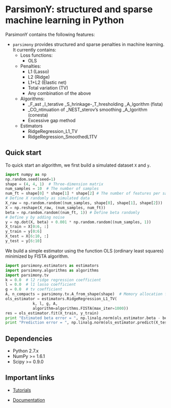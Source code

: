 ParsimonY: structured and sparse machine learning in Python
===========================================================

ParsimonY contains the following features:
* `parsimony` provides structured and sparse penalties in machine learning. It currently contains:
    * Loss functions:
        * OLS
    * Penalties:
        * L1 (Lasso)
        * L2 (Ridge)
        * L1+L2 (Elastic net)
        * Total variation (TV)
        * Any combination of the above
    * Algorithms:
        * _F_ast _I_terative _S_hrinkage-_T_hresholding _A_lgorithm (fista)
        * _CO_ntinuation of _NEST_sterov’s smoothing _A_lgorithm (conesta)
        * Excessive gap method
    * Estimators
        * RidgeRegression_L1_TV
        * RidgeRegression_SmoothedL1TV

Quick start
-----------

To quick start an algorithm, we first build a simulated dataset `X` and `y`.

```python
import numpy as np
np.random.seed(seed=1)
shape = (4, 4, 1)  # Three-dimension matrix
num_samples = 10  # The number of samples
num_ft = shape[0] * shape[1] * shape[2] # The number of features per sample
# Define X randomly as simulated data
X_raw = np.random.random((num_samples, shape[0], shape[1], shape[2]))
X = np.reshape(X_raw, (num_samples, num_ft))
beta = np.random.random((num_ft, 1)) # Define beta randomly
# Define y by adding noise
y = np.dot(X, beta) + 0.001 * np.random.random((num_samples, 1))
X_train = X[0:6, :]
y_train = y[0:6]
X_test = X[6:10, :]
y_test = y[6:10]
```

We build a simple estimator using the function OLS (ordinary least squares)
minimized by FISTA algorithm.

```python
import parsimony.estimators as estimators
import parsimony.algorithms as algorithms
import parsimony.tv
k = 0.0  # l2 ridge regression coefficient
l = 0.0  # l1 lasso coefficient
g = 0.0  # tv coefficient
A, n_compacts = parsimony.tv.A_from_shape(shape)  # Memory allocation for TV
ols_estimator = estimators.RidgeRegression_L1_TV(
		    k, l, g, A,
		    algorithm=algorithms.FISTA(max_iter=1000))
res = ols_estimator.fit(X_train, y_train)
print "Estimated beta error = ", np.linalg.norm(ols_estimator.beta - beta)
print "Prediction error = ", np.linalg.norm(ols_estimator.predict(X_test) - y_test)
```

Dependencies
------------

* Python 2.7.x
* NumPy >= 1.6.1
* Scipy >= 0.9.0


Important links
----------------

* [Tutorials](http://neurospin.github.io/pylearn-parsimony/tutorials.html)

* [Documentation](http://neurospin.github.io/pylearn-parsimony/)
